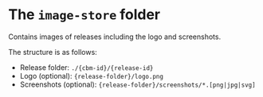 # The `image-store` folder

Contains images of releases including the logo and screenshots.

The structure is as follows:

- Release folder: `./{cbm-id}/{release-id}`
- Logo (optional): `{release-folder}/logo.png`
- Screenshots (optional): `{release-folder}/screenshots/*.[png|jpg|svg]` 
